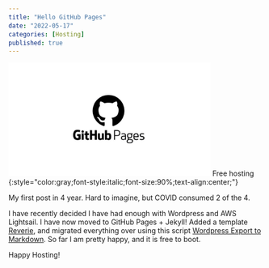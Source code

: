 ```yaml
---
title: "Hello GitHub Pages"
date: "2022-05-17"
categories: [Hosting]
published: true
---
```

<img src="../images/githubpages.jpg" alt="" width="400"/>
Free hosting
{:style="color:gray;font-style:italic;font-size:90%;text-align:center;"}

My first post in 4 year.  Hard to imagine, but COVID consumed 2 of the 4.

I have recently decided I have had enough with Wordpress and AWS Lightsail.  I have now moved to GitHub Pages + Jekyll!  Added a template [Reverie](https://github.com/amitmerchant1990/reverie), and migrated everything over using this script [Wordpress Export to Markdown](https://github.com/lonekorean/wordpress-export-to-markdown).  So far I am pretty happy, and it is free to boot.

Happy Hosting!
